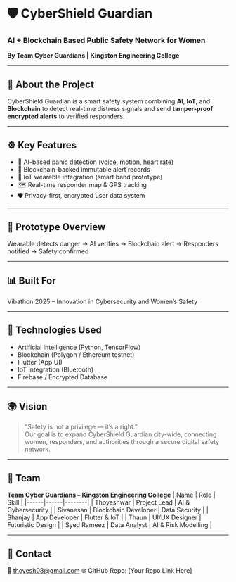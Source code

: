 # 🛡️ CyberShield Guardian
### AI + Blockchain Based Public Safety Network for Women  
**By Team Cyber Guardians | Kingston Engineering College**

---

## 🚨 About the Project
CyberShield Guardian is a smart safety system combining **AI**, **IoT**, and **Blockchain** to detect real-time distress signals and send **tamper-proof encrypted alerts** to verified responders.

---

## ⚙️ Key Features
- 🤖 AI-based panic detection (voice, motion, heart rate)
- 🔐 Blockchain-backed immutable alert records
- 📡 IoT wearable integration (smart band prototype)
- 🗺️ Real-time responder map & GPS tracking
- 🛡️ Privacy-first, encrypted user data system

---

## 🧠 Prototype Overview
Wearable detects danger → AI verifies → Blockchain alert → Responders notified → Safety confirmed

---

## 📊 Built For
Vibathon 2025 – Innovation in Cybersecurity and Women’s Safety

---

## 🧩 Technologies Used
- Artificial Intelligence (Python, TensorFlow)
- Blockchain (Polygon / Ethereum testnet)
- Flutter (App UI)
- IoT Integration (Bluetooth)
- Firebase / Encrypted Database

---

## 🌍 Vision
> “Safety is not a privilege — it’s a right.”  
Our goal is to expand CyberShield Guardian city-wide, connecting women, responders, and authorities through a secure digital safety network.

---

## 🧠 Team
**Team Cyber Guardians – Kingston Engineering College**
| Name | Role | Skill |
|------|------|--------|
| Thoyeshwar | Project Lead | AI & Cybersecurity |
| Sivanesan | Blockchain Developer | Data Security |
| Shanjay | App Developer | Flutter & IoT |
| Thaun | UI/UX Designer | Futuristic Design |
| Syed Rameez | Data Analyst | AI & Risk Modelling |

---

## 💬 Contact
📧 thoyesh08@gmail.com 
🌐 GitHub Repo: [Your Repo Link Here]
